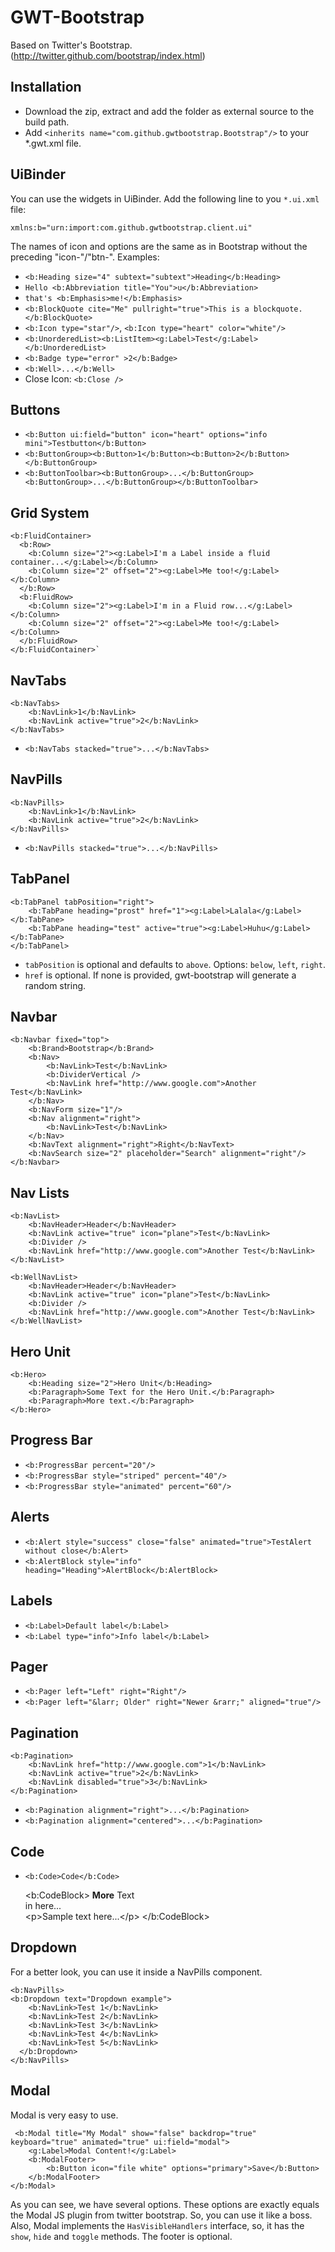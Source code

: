 # GWT-Bootstrap

Based on Twitter's Bootstrap. (http://twitter.github.com/bootstrap/index.html) 

## Installation

* Download the zip, extract and add the folder as external source to the build path.
* Add `<inherits name="com.github.gwtbootstrap.Bootstrap"/>` to your *.gwt.xml file.

## UiBinder

You can use the widgets in UiBinder. Add the following line to you `*.ui.xml` file:

`xmlns:b="urn:import:com.github.gwtbootstrap.client.ui"`

The names of icon and options are the same as in Bootstrap without the preceding "icon-"/"btn-". Examples:

* `<b:Heading size="4" subtext="subtext">Heading</b:Heading>`
* `Hello <b:Abbreviation title="You">u</b:Abbreviation>`
* `that's <b:Emphasis>me!</b:Emphasis>`
* `<b:BlockQuote cite="Me" pullright="true">This is a blockquote.</b:BlockQuote>`
* `<b:Icon type="star"/>`, `<b:Icon type="heart" color="white"/>`
* `<b:UnorderedList><b:ListItem><g:Label>Test</g:Label></b:UnorderedList>`
* `<b:Badge type="error" >2</b:Badge>`
* `<b:Well>...</b:Well>`
* Close Icon: `<b:Close />`

## Buttons
* `<b:Button ui:field="button" icon="heart" options="info mini">Testbutton</b:Button>`
* `<b:ButtonGroup><b:Button>1</b:Button><b:Button>2</b:Button></b:ButtonGroup>`
* `<b:ButtonToolbar><b:ButtonGroup>...</b:ButtonGroup><b:ButtonGroup>...</b:ButtonGroup></b:ButtonToolbar>`

## Grid System

    <b:FluidContainer>
      <b:Row>
        <b:Column size="2"><g:Label>I'm a Label inside a fluid container...</g:Label></b:Column>
        <b:Column size="2" offset="2"><g:Label>Me too!</g:Label></b:Column>
      </b:Row>
      <b:FluidRow>
        <b:Column size="2"><g:Label>I'm in a Fluid row...</g:Label></b:Column>
        <b:Column size="2" offset="2"><g:Label>Me too!</g:Label></b:Column>
      </b:FluidRow>
    </b:FluidContainer>`

## NavTabs
    <b:NavTabs>
    	<b:NavLink>1</b:NavLink>
    	<b:NavLink active="true">2</b:NavLink>
    </b:NavTabs>

* `<b:NavTabs stacked="true">...</b:NavTabs>`

## NavPills
    <b:NavPills>
    	<b:NavLink>1</b:NavLink>
    	<b:NavLink active="true">2</b:NavLink>
    </b:NavPills>

* `<b:NavPills stacked="true">...</b:NavPills>`

## TabPanel
    <b:TabPanel tabPosition="right">
    	<b:TabPane heading="prost" href="1"><g:Label>Lalala</g:Label></b:TabPane>
    	<b:TabPane heading="test" active="true"><g:Label>Huhu</g:Label></b:TabPane>
    </b:TabPanel>

* `tabPosition` is optional and defaults to `above`. Options: `below`, `left`, `right`. 
* `href` is optional. If none is provided, gwt-bootstrap will generate a random string.

## Navbar

    <b:Navbar fixed="top">
    	<b:Brand>Bootstrap</b:Brand>
    	<b:Nav>
    		<b:NavLink>Test</b:NavLink>
    		<b:DividerVertical />
    		<b:NavLink href="http://www.google.com">Another Test</b:NavLink>
    	</b:Nav>
    	<b:NavForm size="1"/>
    	<b:Nav alignment="right">
    		<b:NavLink>Test</b:NavLink>
    	</b:Nav>
    	<b:NavText alignment="right">Right</b:NavText>
    	<b:NavSearch size="2" placeholder="Search" alignment="right"/>
    </b:Navbar>

## Nav Lists

    <b:NavList>
    	<b:NavHeader>Header</b:NavHeader>
    	<b:NavLink active="true" icon="plane">Test</b:NavLink>
    	<b:Divider />
    	<b:NavLink href="http://www.google.com">Another Test</b:NavLink>
    </b:NavList>

    <b:WellNavList>
    	<b:NavHeader>Header</b:NavHeader>
	    <b:NavLink active="true" icon="plane">Test</b:NavLink>
    	<b:Divider />
    	<b:NavLink href="http://www.google.com">Another Test</b:NavLink>
    </b:WellNavList>

## Hero Unit
    <b:Hero>
    	<b:Heading size="2">Hero Unit</b:Heading>
    	<b:Paragraph>Some Text for the Hero Unit.</b:Paragraph>
    	<b:Paragraph>More text.</b:Paragraph>
    </b:Hero>

## Progress Bar
* `<b:ProgressBar percent="20"/>`
* `<b:ProgressBar style="striped" percent="40"/>`
* `<b:ProgressBar style="animated" percent="60"/>`

## Alerts
* `<b:Alert style="success" close="false" animated="true">TestAlert without close</b:Alert>`
* `<b:AlertBlock style="info" heading="Heading">AlertBlock</b:AlertBlock>`

## Labels
* `<b:Label>Default label</b:Label>`
* `<b:Label type="info">Info label</b:Label>`

## Pager
* `<b:Pager left="Left" right="Right"/>`
* `<b:Pager left="&larr; Older" right="Newer &rarr;" aligned="true"/>`

## Pagination
    <b:Pagination>
    	<b:NavLink href="http://www.google.com">1</b:NavLink>
    	<b:NavLink active="true">2</b:NavLink>
    	<b:NavLink disabled="true">3</b:NavLink>
    </b:Pagination>

* `<b:Pagination alignment="right">...</b:Pagination>`
* `<b:Pagination alignment="centered">...</b:Pagination>`

## Code
* `<b:Code>Code</b:Code>`

    <b:CodeBlock>
    	<b>More</b> Text<br/>
    	    in here...<br/>
    	&lt;p&gt;Sample text here...&lt;/p&gt;
    </b:CodeBlock>
    
## Dropdown

For a better look, you can use it inside a NavPills component.

    <b:NavPills>
	<b:Dropdown text="Dropdown example">
	    <b:NavLink>Test 1</b:NavLink>
	    <b:NavLink>Test 2</b:NavLink>
	    <b:NavLink>Test 3</b:NavLink>
	    <b:NavLink>Test 4</b:NavLink>
	    <b:NavLink>Test 5</b:NavLink>
      </b:Dropdown>
    </b:NavPills>
    
## Modal

Modal is very easy to use. 

     <b:Modal title="My Modal" show="false" backdrop="true" keyboard="true" animated="true" ui:field="modal">
		<g:Label>Modal Content!</g:Label>
		<b:ModalFooter>
			<b:Button icon="file white" options="primary">Save</b:Button>
		</b:ModalFooter>
	</b:Modal>
	
As you can see, we have several options. These options are exactly equals the Modal JS plugin from twitter bootstrap. So, you can use it like a boss.
Also, Modal implements the `HasVisibleHandlers` interface, so, it has the `show`, `hide` and `toggle` methods.
The footer is optional.

